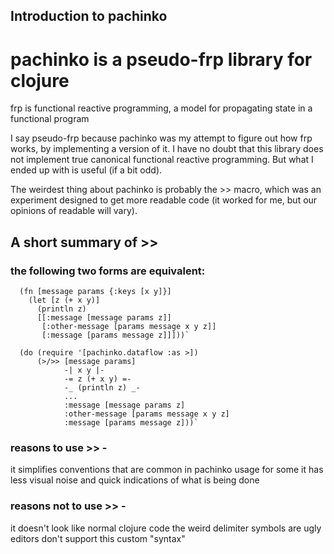 ## Introduction to pachinko

# pachinko is a pseudo-frp library for clojure

frp is functional reactive programming, a model for propagating state in a
functional program

I say pseudo-frp because pachinko was my attempt to figure out how frp works, by
implementing a version of it. I have no doubt that this library does not
implement true canonical functional reactive programming. But what I ended up
with is useful (if a bit odd).

The weirdest thing about pachinko is probably the >> macro, which was an
experiment designed to get more readable code (it worked for me, but our
opinions of readable will vary).



## A short summary of >>

### the following two forms are equivalent:

      (fn [message params {:keys [x y]}]
        (let [z (+ x y)]
          (println z)
          [[:message [message params z]]
           [:other-message [params message x y z]]
           [:message [params message z]]]))`
        
      (do (require '[pachinko.dataflow :as >])
          (>/>> [message params]
                -| x y |-
                -= z (+ x y) =-
                -_ (println z) _-
                ...
                :message [message params z]
                :other-message [params message x y z]
                :message [params message z]))`

### reasons to use >> -

it simplifies conventions that are common in pachinko usage
for some it has less visual noise and quick indications of what is being done

### reasons not to use >> -

it doesn't look like normal clojure code
the weird delimiter symbols are ugly
editors don't support this custom "syntax"